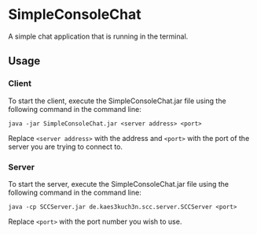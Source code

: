 # SimpleConsoleChat
A simple chat application that is running in the terminal.

## Usage

### Client
To start the client, execute the SimpleConsoleChat.jar file using the following command in the command line:

`java -jar SimpleConsoleChat.jar <server address> <port>`

Replace `<server address>` with the address and `<port>` with the port of the server you are trying to connect to.


### Server
To start the server, execute the SimpleConsoleChat.jar file using the following command in the command line:

`java -cp SCCServer.jar de.kaes3kuch3n.scc.server.SCCServer <port>`

Replace `<port>` with the port number you wish to use.
